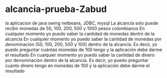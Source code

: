 # alcancia-prueba-Zabud
la aplicacion de  java swing netbeans, JDBC, mysql
 La alcancía solo puede recibir monedas de 50, 100, 200, 500 y 1000 pesos colombianos 
 En cualquier momento yo puedo saber la cantidad de monedas dentro de la alcancía
 En cualquier momento yo puedo saber la cantidad de monedas por denominación (50, 100, 200, 500 y 100) dentro de la alcancía. 
 Es decir, yo puedo preguntar cuántas monedas de 100 tengo y la aplicación debe darme el resultado En cualquier momento yo puedo saber la cantidad de dinero por denominación dentro de la alcancía. Es decir, yo puedo preguntar cuanto dinero tengo en monedas de 100 y la aplicación debe darme el resultado
